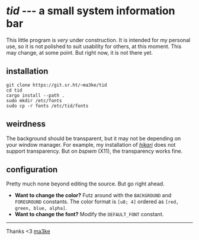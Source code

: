 # _tid_ --- a small system information bar

This little program is _very_ under construction. 
It is intended for my personal use, so it is not polished to suit usability for others, at this moment.
This may change, at some point.
But right now, it is not there yet.

## installation

```
git clone https://git.sr.ht/~ma3ke/tid
cd tid
cargo install --path .
sudo mkdir /etc/fonts
sudo cp -r fonts /etc/tid/fonts
```

## weirdness

The background should be transparent, but it may not be depending on your window manager.
For example, my installation of [_hikari_](https://hikari.acmelabs.space/) does not support transparency.
But on _bspwm_ (X11), the transparency works fine.

## configuration

Pretty much none beyond editing the source.
But go right ahead.

- **Want to change the color?** Futz around with the `BACKGROUND` and `FOREGROUND` constants.
The color format is `[u8; 4]` ordered as `[red, green, blue, alpha]`.
- **Want to change the font?** Modify the `DEFAULT_FONT` constant.

---

Thanks &lt;3 [ma3ke](https://dwangschematiek.nl)
